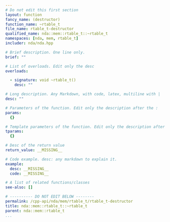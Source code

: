 ```yaml
---
# Do not edit this first section
layout: function
fancy_name: (destructor)
function_name: ~rtable_t
file_name: rtable_t-destructor
qualified_name: nda::mem::rtable_t::~rtable_t
namespaces: [nda, mem, rtable_t]
includer: nda/nda.hpp

# Brief description. One line only.
brief: ""

# List of overloads. Edit only the desc
overloads:

  - signature: void ~rtable_t()
    desc: ""

# Long description. Any Markdown, with code, latex, multiline with |
desc: ""

# Parameters of the function. Edit only the description after the :
params:
  {}

# Template parameters of the function. Edit only the description after the :
tparams:
  {}

# Desc of the return value
return_value: __MISSING__

# Code example. desc: any markdown to explain it.
example:
  desc: __MISSING__
  code: __MISSING__

# A list of related functions/classes
see-also: []

# ---------- DO NOT EDIT BELOW --------
permalink: /cpp-api/nda/mem/rtable_t/rtable_t-destructor
title: nda::mem::rtable_t::~rtable_t
parent: nda::mem::rtable_t
...
```



